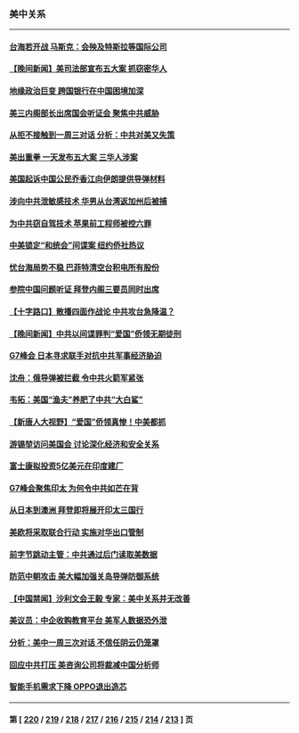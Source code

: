 ### 美中关系
---
#### [台海若开战 马斯克：会殃及特斯拉等国际公司](../../pages/nf1412576/n13998957.md) 
#### [【晚间新闻】美司法部宣布五大案 抓窃密华人](../../pages/nf1412576/n13998792.md) 
#### [地缘政治巨变 跨国银行在中国困境加深](../../pages/nf1412576/n13998642.md) 
#### [美三内阁部长出席国会听证会 聚焦中共威胁](../../pages/nf1412576/n13998498.md) 
#### [从拒不接触到一周三对话 分析：中共对美又失策](../../pages/nf1412576/n13988279.md) 
#### [美出重拳 一天发布五大案 三华人涉案](../../pages/nf1412576/n13998350.md) 
#### [美国起诉中国公民乔香江向伊朗提供导弹材料](../../pages/nf1412576/n13998328.md) 
#### [涉向中共泄敏感技术 华男从台湾返加州后被捕](../../pages/nf1412576/n13998300.md) 
#### [为中共窃自驾技术 苹果前工程师被控六罪](../../pages/nf1412576/n13998287.md) 
#### [中美锁定“和统会”间谍案 纽约侨社热议](../../pages/nf1412576/n13997929.md) 
#### [忧台海局势不稳 巴菲特清空台积电所有股份](../../pages/nf1412576/n13998249.md) 
#### [参院中国问题听证 拜登内阁三要员同时出席](../../pages/nf1412576/n13998154.md) 
#### [【十字路口】散播四面作战论 中共攻台急降温？](../../pages/nf1412576/n13998217.md) 
#### [【晚间新闻】中共以间谍罪判“爱国”侨领无期徒刑](../../pages/nf1412576/n13998014.md) 
#### [G7峰会 日本寻求联手对抗中共军事经济胁迫](../../pages/nf1412576/n13997863.md) 
#### [沈舟：俄导弹被拦截 令中共火箭军紧张](../../pages/nf1412576/n13997849.md) 
#### [韦拓：美国“渔夫”养肥了中共“大白鲨”](../../pages/nf1412576/n13997913.md) 
#### [【新唐人大视野】“爱国”侨领真惨！中美都抓](../../pages/nf1412576/n13997602.md) 
#### [游锡堃访问美国会 讨论深化经济和安全关系](../../pages/nf1412576/n13997676.md) 
#### [富士康拟投资5亿美元在印度建厂](../../pages/nf1412576/n13997524.md) 
#### [G7峰会聚焦印太 为何令中共如芒在背](../../pages/nf1412576/n13997026.md) 
#### [从日本到澳洲 拜登即将展开印太三国行](../../pages/nf1412576/n13996812.md) 
#### [美欧将采取联合行动 实施对华出口管制](../../pages/nf1412576/n13995866.md) 
#### [前字节跳动主管：中共通过后门读取美数据](../../pages/nf1412576/n13995390.md) 
#### [防范中朝攻击 美大幅加强关岛导弹防御系统](../../pages/nf1412576/n13995552.md) 
#### [【中国禁闻】沙利文会王毅 专家：美中关系并无改善](../../pages/nf1412576/n13995093.md) 
#### [美议员：中企收购教育平台 美军人数据恐外泄](../../pages/nf1412576/n13995335.md) 
#### [分析：美中一周三次对话 不信任阴云仍笼罩](../../pages/nf1412576/n13995004.md) 
#### [回应中共打压 美咨询公司将裁减中国分析师](../../pages/nf1412576/n13995086.md) 
#### [智能手机需求下降 OPPO退出造芯](../../pages/nf1412576/n13994948.md) 

---
#### 第 [ [220](./220.md) / [219](./219.md) / [218](./218.md) / [217](./217.md) / [216](./216.md) / [215](./215.md) / [214](./214.md) / [213](./213.md) ] 页
